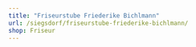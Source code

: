 ```yaml
---
title: "Friseurstube Friederike Bichlmann"
url: /siegsdorf/friseurstube-friederike-bichlmann/
shop: Friseur
---
```

